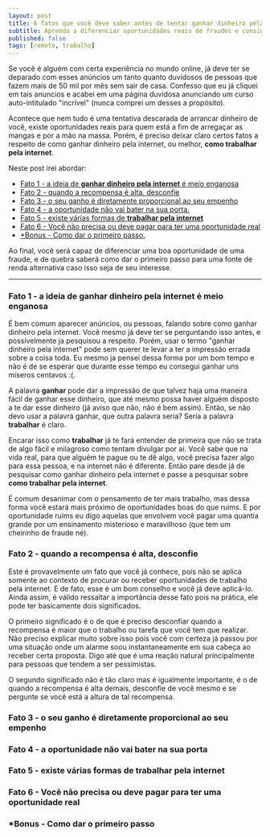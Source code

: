 ```yaml
---
layout: post
title: 6 fatos que você deve saber antes de tentar ganhar dinheiro pela internet
subtitle: Aprenda a diferenciar oportunidades reais de fraudes e consiga uma boa fonte de renda alternativa
published: false
tags: [remoto, trabalho]
---
```


Se você é alguém com certa experiência no mundo online, já deve ter se deparado
com esses anúncios um tanto quanto duvidosos de pessoas que fazem mais de 50 mil
por mês sem sair de casa. Confesso que eu já cliquei em tais anuncios e acabei
em uma página duvidosa anunciando um curso auto-intitulado "incrível" (nunca comprei um desses a
propósito).

Acontece que nem tudo é uma tentativa descarada de arrancar dinheiro de você, existe oportunidades reais para quem está a fim de arregaçar as mangas e por a mão na massa.
Porém, é preciso deixar claro certos fatos a respeito de como ganhar dinheiro pela internet, ou melhor, **como trabalhar pela internet**.

Neste post irei abordar:
- [Fato 1 - a ideia de **ganhar dinheiro pela internet** é meio enganosa](#)
- [Fato 2 - quando a recompensa é alta, desconfie](#)
- [Fato 3 - o seu ganho é diretamente proporcional ao seu empenho](#)
- [Fato 4 - a oportunidade não vai bater na sua porta.](#)
- [Fato 5 - existe várias formas de **trabalhar pela internet**](#)
- [Fato 6 - Você não precisa ou deve pagar para ter uma oportunidade real](#)
- [*Bonus - Como dar o primeiro passo.](#)

Ao final, você será capaz de diferenciar uma boa oportunidade de uma fraude,
e de quebra saberá como dar o primeiro passo para uma fonte de renda alternativa caso
isso seja de seu interesse.

-------

### Fato 1 - a ideia de **ganhar dinheiro pela internet** é meio enganosa

É bem comum aparecer anúncios, ou pessoas, falando sobre como ganhar dinheiro pela internet. Você mesmo já deve ter se perguntando isso antes, e possívelmente ja pesquisou a respeito. Porém, usar o termo "ganhar dinheiro pela internet" pode sem querer te levar a ter a impressão errada sobre a coisa toda. Eu mesmo ja pensei dessa forma por um bom tempo e não é de se esperar que durante esse tempo eu consegui ganhar uns míseros centavos :(.

A palavra **ganhar** pode dar a impressão de que talvez haja uma maneira fácil de ganhar esse dinheiro, que até mesmo possa haver alguém disposto a te dar esse dinheiro (já aviso que não, não é bem assim). Então, se não devo usar a palavra ganhar, que outra palavra seria? Seria a palavra **trabalhar** é claro.

Encarar isso como **trabalhar** já te fará entender de primeira que não se trata de algo fácil e milagroso como tentam divulgar por ai. Você sabe que na vida real, para que alguém te pague ou te dê algo, você precisa fazer algo para essa pessoa, e na internet não é diferente. Então pare desde já de pesquisar como ganhar dinheiro pela internet e passe a pesquisar sobre **como trabalhar pela internet**.

É comum desanimar com o pensamento de ter mais trabalho, mas dessa forma você estará mais próximo de oportunidades boas do que ruims. E por oportunidade ruims eu digo aquelas que envolvem você pagar uma quantia grande por um ensinamento misterioso e maravilhoso (que tem um cheirinho de fraude né).


### Fato 2 - quando a recompensa é alta, desconfie

Este é provavelmente um fato que você já conhece, pois não se aplica somente ao contexto de procurar ou receber oportunidades de trabalho pela internet. E de fato, esse é um bom conselho e você já deve aplicá-lo. Ainda assim, é válido ressaltar a importância desse fato pois na prática, ele pode ter basicamente dois significados.

O primeiro significado é o de que é preciso desconfiar quando a recompensa é maior que o trabalho ou tarefa que você tem que realizar. Não preciso explicar muito sobre isso pois você com certeza já passou por uma situação onde um alarme soou instantaneamente em sua cabeça ao receber certa proposta. Digo até que é uma reação natural principalmente para pessoas que tendem a ser pessimistas.

O segundo significado não é tão claro mas é igualmente importante, é o de quando a recompensa é alta demais, desconfie de você mesmo e se pergunte se você está a altura de tal recompensa.

### Fato 3 - o seu ganho é diretamente proporcional ao seu empenho

### Fato 4 - a oportunidade não vai bater na sua porta

### Fato 5 - existe várias formas de **trabalhar pela internet**

### Fato 6 - Você não precisa ou deve pagar para ter uma oportunidade real

### *Bonus - Como dar o primeiro passo
